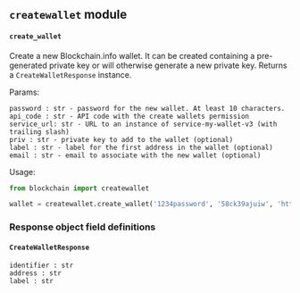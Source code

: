## `createwallet` module

#### `create_wallet`
Create a new Blockchain.info wallet. It can be created containing a pre-generated private key or will otherwise generate a new private key. Returns a `CreateWalletResponse` instance.

Params: 
```
password : str - password for the new wallet. At least 10 characters.
api_code : str - API code with the create wallets permission
service_url: str - URL to an instance of service-my-wallet-v3 (with trailing slash)
priv : str - private key to add to the wallet (optional)
label : str - label for the first address in the wallet (optional)
email : str - email to associate with the new wallet (optional)
```

Usage:
```python
from blockchain import createwallet

wallet = createwallet.create_wallet('1234password', '58ck39ajuiw', 'http://localhost:3000/', label = 'Test wallet')
```


### Response object field definitions

#### `CreateWalletResponse`

```
identifier : str
address : str
label : str
```

